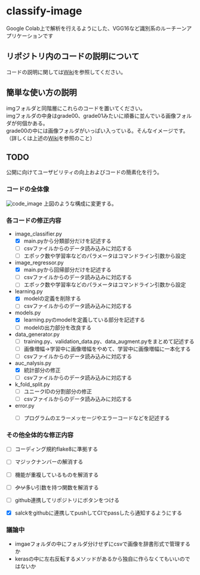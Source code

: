 # classify-image
Google Colab上で解析を行えるようにした、VGG16など識別系のルーチーンアプリケーションです

## リポジトリ内のコードの説明について
コードの説明に関しては[Wiki](https://github.com/hiroki-mas-med/classify-image/wiki)を参照してください。

## 簡単な使い方の説明
imgフォルダと同階層にこれらのコードを置いてください。  
imgフォルダの中身はgrade00、grade01みたいに順番に並んでいる画像フォルダが何個かある。  
grade00の中には画像フォルダがいっぱい入っている。そんなイメージです。  
（詳しくは上述の[Wiki](https://github.com/hiroki-mas-med/classify-image/wiki)を参照のこと）

## TODO
公開に向けてユーザビリティの向上およびコードの簡素化を行う。

### コードの全体像
![code_image](https://user-images.githubusercontent.com/39452528/57676474-8a8d5680-765f-11e9-8a2f-23ce3a7f6461.png)
上図のような構成に変更する。

### 各コードの修正内容
- image_classifier.py
  - [x] main.pyから分類部分だけを記述する
  - [ ] csvファイルからのデータ読み込みに対応する
  - [ ] エポック数や学習率などのパラメータはコマンドライン引数から設定
- image_regressor.py
  - [x] main.pyから回帰部分だけを記述する
  - [ ] csvファイルからのデータ読み込みに対応する
  - [ ] エポック数や学習率などのパラメータはコマンドライン引数から設定
- learning.py
  - [x] modelの定義を削除する
  - [ ] csvファイルからのデータ読み込みに対応する
- models.py
  - [x] learning.pyのmodelを定義している部分を記述する
  - [ ] modelの出力部分を改良する
- data_generator.py
  - [ ] training.py、validation_data.py、data_augment.pyをまとめて記述する
  - [ ] 画像増幅→学習中に画像増幅をやめて、学習中に画像増幅に一本化する
  - [ ] csvファイルからのデータ読み込みに対応する
- auc_nalysis.py
  - [x] 統計部分の修正
  - [ ] csvファイルからのデータ読み込みに対応する
- k_fold_split.py
  - [ ] ユニークIDの分割部分の修正
  - [ ] csvファイルからのデータ読み込みに対応する
- error.py
  - [ ] プログラムのエラーメッセージやエラーコードなどを記述する
  

### その他全体的な修正内容
- [ ] コーディング規約flake8に準拠する
- [ ] マジックナンバーの解消する
- [ ] 機能が重複しているものを解消する
- [ ] ~~クソ~~多い引数を持つ関数を解消する
- [ ] github連携してリポジトリにボタンをつける
- [x] salckをgithubに連携してpushしてCIでpassしたら通知するようにする


### 議論中
- imgaeフォルダの中にフォルダ分けせずにcsvで画像を辞書形式で管理するか
- kerasの中に左右反転するメソッドがあるから独自に作らなくてもいいのではないか
